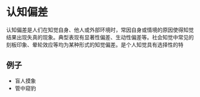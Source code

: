 # 认知偏差

认知偏差是人们在知觉自身、他人或外部环境时，常因自身或情境的原因使得知觉结果出现失真的现象。典型表现有显著性偏差、生动性偏差等。社会知觉中常见的刻板印象、晕轮效应等均为某种形式的知觉偏差。是个人知觉具有选择性的特

## 例子

* 盲人摸象
* 管中窥豹

